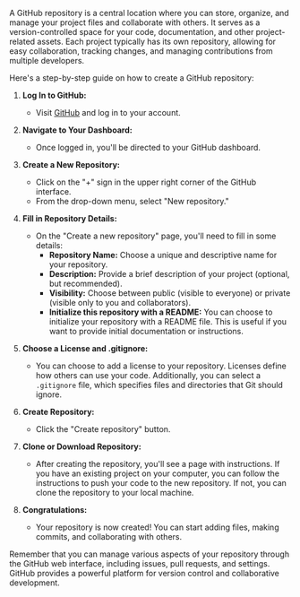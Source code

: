 A GitHub repository is a central location where you can store, organize, and manage your project files and collaborate with others. It serves as a version-controlled space for your code, documentation, and other project-related assets. Each project typically has its own repository, allowing for easy collaboration, tracking changes, and managing contributions from multiple developers.

Here's a step-by-step guide on how to create a GitHub repository:

1. **Log In to GitHub:**

   - Visit [GitHub](https://github.com/) and log in to your account.

2. **Navigate to Your Dashboard:**

   - Once logged in, you'll be directed to your GitHub dashboard.

3. **Create a New Repository:**

   - Click on the "+" sign in the upper right corner of the GitHub interface.
   - From the drop-down menu, select "New repository."

4. **Fill in Repository Details:**

   - On the "Create a new repository" page, you'll need to fill in some details:
     - **Repository Name:** Choose a unique and descriptive name for your repository.
     - **Description:** Provide a brief description of your project (optional, but recommended).
     - **Visibility:** Choose between public (visible to everyone) or private (visible only to you and collaborators).
     - **Initialize this repository with a README:** You can choose to initialize your repository with a README file. This is useful if you want to provide initial documentation or instructions.

5. **Choose a License and .gitignore:**

   - You can choose to add a license to your repository. Licenses define how others can use your code. Additionally, you can select a `.gitignore` file, which specifies files and directories that Git should ignore.

6. **Create Repository:**

   - Click the "Create repository" button.

7. **Clone or Download Repository:**

   - After creating the repository, you'll see a page with instructions. If you have an existing project on your computer, you can follow the instructions to push your code to the new repository. If not, you can clone the repository to your local machine.

8. **Congratulations:**
   - Your repository is now created! You can start adding files, making commits, and collaborating with others.

Remember that you can manage various aspects of your repository through the GitHub web interface, including issues, pull requests, and settings. GitHub provides a powerful platform for version control and collaborative development.
